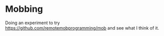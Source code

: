 # Mobbing

Doing an experiment to try https://github.com/remotemobprogramming/mob and see what I think of it.


